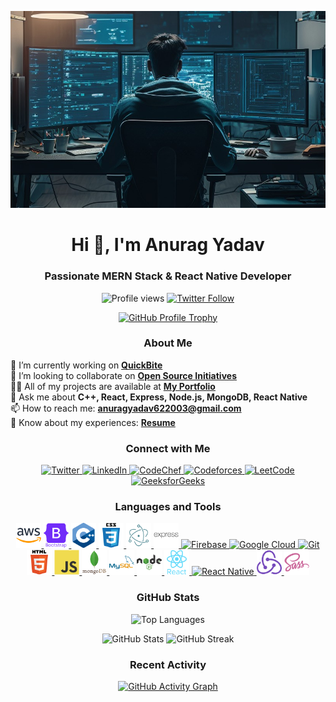![Banner](https://github.com/Anuragyadav622003/Anuragyadav622003/blob/main/thumb.jpg)

<h1 align="center">Hi 👋, I'm Anurag Yadav</h1>
<h3 align="center">Passionate MERN Stack & React Native Developer</h3>

<p align="center">
  <img src="https://komarev.com/ghpvc/?username=anuragyadav622003&label=Profile%20views&color=0e75b6&style=flat" alt="Profile views" />
  <a href="https://twitter.com/anuragy7407529" target="_blank">
    <img src="https://img.shields.io/twitter/follow/anuragy7407529?logo=twitter&style=for-the-badge" alt="Twitter Follow" />
  </a>
</p>

<p align="center">
  <a href="https://github.com/ryo-ma/github-profile-trophy">
    <img src="https://github-profile-trophy.vercel.app/?username=anuragyadav622003&theme=dracula&margin-w=15&margin-h=15" alt="GitHub Profile Trophy" />
  </a>
</p>

<h3 align="center">About Me</h3>
<p align="">
  🔭 I’m currently working on <a href="https://github.com/anuragyadav/quickbite" target="_blank"><strong>QuickBite</strong></a><br>
  👯 I’m looking to collaborate on <a href="https://github.com/anuragyadav/open-source-initiative" target="_blank"><strong>Open Source Initiatives</strong></a><br>
  👨‍💻 All of my projects are available at <a href="https://anuragyadavportfolio.netlify.app/" target="_blank"><strong>My Portfolio</strong></a><br>
  💬 Ask me about <strong>C++, React, Express, Node.js, MongoDB, React Native</strong><br>
  📫 How to reach me: <strong><a href="mailto:anuragyadav622003@gmail.com">anuragyadav622003@gmail.com</a></strong><br>
  📄 Know about my experiences: <a href="https://github.com/Anuragyadav622003/Anuragyadav622003/blob/2d949ace23ef6872ac9431ea2bb4110425cdc399/AnuragYadav_Resume.pdf" target="_blank"><strong>Resume</strong></a>
</p>

<h3 align="center">Connect with Me</h3>
<p align="center">
  <a href="https://twitter.com/anuragy7407529" target="_blank">
    <img src="https://raw.githubusercontent.com/rahuldkjain/github-profile-readme-generator/master/src/images/icons/Social/twitter.svg" alt="Twitter" height="30" width="30" />
  </a>
  <a href="https://linkedin.com/in/anurag-yadav-3704b1239" target="_blank">
    <img src="https://raw.githubusercontent.com/rahuldkjain/github-profile-readme-generator/master/src/images/icons/Social/linked-in-alt.svg" alt="LinkedIn" height="30" width="30" />
  </a>
  <a href="https://www.codechef.com/users/anuragyadav622" target="_blank">
    <img src="https://cdn.jsdelivr.net/npm/simple-icons@3.1.0/icons/codechef.svg" alt="CodeChef" height="30" width="30" />
  </a>
  <a href="https://codeforces.com/profile/anuragyadav622003" target="_blank">
    <img src="https://raw.githubusercontent.com/rahuldkjain/github-profile-readme-generator/master/src/images/icons/Social/codeforces.svg" alt="Codeforces" height="30" width="30" />
  </a>
  <a href="https://www.leetcode.com/anuragyadav622003/" target="_blank">
    <img src="https://raw.githubusercontent.com/rahuldkjain/github-profile-readme-generator/master/src/images/icons/Social/leet-code.svg" alt="LeetCode" height="30" width="30" />
  </a>
  <a href="https://auth.geeksforgeeks.org/user/anuragyadf2iy" target="_blank">
    <img src="https://raw.githubusercontent.com/rahuldkjain/github-profile-readme-generator/master/src/images/icons/Social/geeks-for-geeks.svg" alt="GeeksforGeeks" height="30" width="30" />
  </a>
</p>

<h3 align="center">Languages and Tools</h3>
<p align="center">
  <a href="https://aws.amazon.com" target="_blank" rel="noreferrer">
    <img src="https://raw.githubusercontent.com/devicons/devicon/master/icons/amazonwebservices/amazonwebservices-original-wordmark.svg" alt="AWS" width="40" height="40"/>
  </a>
  <a href="https://getbootstrap.com" target="_blank" rel="noreferrer">
    <img src="https://raw.githubusercontent.com/devicons/devicon/master/icons/bootstrap/bootstrap-plain-wordmark.svg" alt="Bootstrap" width="40" height="40"/>
  </a>
  <a href="https://www.w3schools.com/cpp/" target="_blank" rel="noreferrer">
    <img src="https://raw.githubusercontent.com/devicons/devicon/master/icons/cplusplus/cplusplus-original.svg" alt="C++" width="40" height="40"/>
  </a>
  <a href="https://www.w3schools.com/css/" target="_blank" rel="noreferrer">
    <img src="https://raw.githubusercontent.com/devicons/devicon/master/icons/css3/css3-original-wordmark.svg" alt="CSS3" width="40" height="40"/>
  </a>
  <a href="https://www.electronjs.org" target="_blank" rel="noreferrer">
    <img src="https://raw.githubusercontent.com/devicons/devicon/master/icons/electron/electron-original.svg" alt="Electron" width="40" height="40"/>
  </a>
  <a href="https://expressjs.com" target="_blank" rel="noreferrer">
    <img src="https://raw.githubusercontent.com/devicons/devicon/master/icons/express/express-original-wordmark.svg" alt="Express" width="40" height="40"/>
  </a>
  <a href="https://firebase.google.com/" target="_blank" rel="noreferrer">
    <img src="https://www.vectorlogo.zone/logos/firebase/firebase-icon.svg" alt="Firebase" width="40" height="40"/>
  </a>
  <a href="https://cloud.google.com" target="_blank" rel="noreferrer">
    <img src="https://www.vectorlogo.zone/logos/google_cloud/google_cloud-icon.svg" alt="Google Cloud" width="40" height="40"/>
  </a>
  <a href="https://git-scm.com/" target="_blank" rel="noreferrer">
    <img src="https://www.vectorlogo.zone/logos/git-scm/git-scm-icon.svg" alt="Git" width="40" height="40"/>
  </a>
  <a href="https://www.w3.org/html/" target="_blank" rel="noreferrer">
    <img src="https://raw.githubusercontent.com/devicons/devicon/master/icons/html5/html5-original-wordmark.svg" alt="HTML5" width="40" height="40"/>
  </a>
  <a href="https://developer.mozilla.org/en-US/docs/Web/JavaScript" target="_blank" rel="noreferrer">
    <img src="https://raw.githubusercontent.com/devicons/devicon/master/icons/javascript/javascript-original.svg" alt="JavaScript" width="40" height="40"/>
  </a>
  <a href="https://www.mongodb.com/" target="_blank" rel="noreferrer">
    <img src="https://raw.githubusercontent.com/devicons/devicon/master/icons/mongodb/mongodb-original-wordmark.svg" alt="MongoDB" width="40" height="40"/>
  </a>
  <a href="https://www.mysql.com/" target="_blank" rel="noreferrer">
    <img src="https://raw.githubusercontent.com/devicons/devicon/master/icons/mysql/mysql-original-wordmark.svg" alt="MySQL" width="40" height="40"/>
  </a>
  <a href="https://nodejs.org" target="_blank" rel="noreferrer">
    <img src="https://raw.githubusercontent.com/devicons/devicon/master/icons/nodejs/nodejs-original-wordmark.svg" alt="Node.js" width="40" height="40"/>
  </a>
  <a href="https://reactjs.org/" target="_blank" rel="noreferrer">
    <img src="https://raw.githubusercontent.com/devicons/devicon/master/icons/react/react-original-wordmark.svg" alt="React" width="40" height="40"/>
  </a>
  <a href="https://reactnative.dev/" target="_blank" rel="noreferrer">
    <img src="https://reactnative.dev/img/header_logo.svg" alt="React Native" width="40" height="40"/>
  </a>
  <a href="https://redux.js.org" target="_blank" rel="noreferrer">
    <img src="https://raw.githubusercontent.com/devicons/devicon/master/icons/redux/redux-original.svg" alt="Redux" width="40" height="40"/>
  </a>
  <a href="https://sass-lang.com" target="_blank" rel="noreferrer">
    <img src="https://raw.githubusercontent.com/devicons/devicon/master/icons/sass/sass-original.svg" alt="Sass" width="40" height="40"/>
  </a>
</p>

<h3 align="center">GitHub Stats</h3>
<P align="center">  <img src="https://github-readme-stats.vercel.app/api/top-langs?username=anuragyadav622003&show_icons=true&theme=dark&locale=en&layout=compact" alt="Top Languages"/> </P>
<p align="center">
 
  <img src="https://github-readme-stats.vercel.app/api?username=anuragyadav622003&show_icons=true&theme=dark&locale=en" alt="GitHub Stats" />
  <img src="https://github-readme-streak-stats.herokuapp.com/?user=anuragyadav622003&theme=dark" alt="GitHub Streak" />
</p>

<h3 align="center">Recent Activity</h3>
<p align="center">
  <a href="https://github.com/anuragyadav622003">
    <img src="https://activity-graph.herokuapp.com/graph?username=anuragyadav622003&bg_color=0d1117&color=ffffff&line=ffffff&point=00ff00&area=true&hide_border=true" alt="GitHub Activity Graph" />
  </a>
</p>
